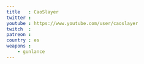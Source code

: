 ```yaml
---
title   : CaoSlayer
twitter :
youtube : https://www.youtube.com/user/caoslayer
twitch  :
patreon :
country : es
weapons :
    - gunlance
---
```

